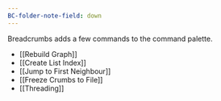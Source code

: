 ```yaml
---
BC-folder-note-field: down
---
```

Breadcrumbs adds a few commands to the command palette.

- [[Rebuild Graph]]
- [[Create List Index]]
- [[Jump to First Neighbour]]
- [[Freeze Crumbs to File]]
- [[Threading]]